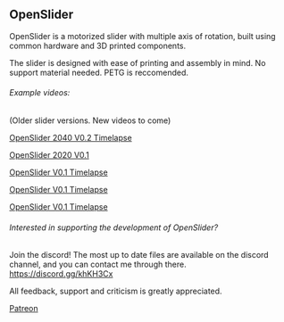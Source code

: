 ## OpenSlider
OpenSlider is a motorized slider with multiple axis of rotation, built using common hardware and 3D printed components.

The slider is designed with ease of printing and assembly in mind. No support material needed. PETG is reccomended.

###### Example videos:

(Older slider versions. New videos to come)

[OpenSlider 2040 V0.2 Timelapse](https://www.instagram.com/p/Bsbb4AUHvLy/)

[OpenSlider 2020 V0.1](https://www.instagram.com/p/BqFpmRJnVI0/)

[OpenSlider V0.1 Timelapse](https://www.instagram.com/p/BqFVQTXnpN9/)

[OpenSlider V0.1 Timelapse](https://www.instagram.com/p/BqJI3UbnU7M/)

[OpenSlider V0.1 Timelapse](https://www.instagram.com/p/Bp2GQGXHDDo/)

###### Interested in supporting the development of OpenSlider?
Join the discord! The most up to date files are available on the discord channel, and you can contact me through there.
https://discord.gg/khKH3Cx

All feedback, support and criticism is greatly appreciated.

[Patreon](https://www.patreon.com/adamslaboratory)

